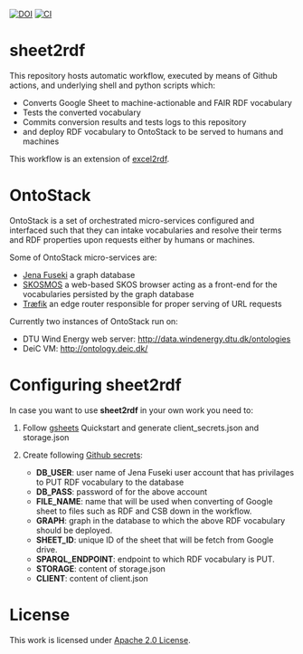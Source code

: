 [![DOI](https://zenodo.org/badge/327900313.svg)](https://zenodo.org/badge/latestdoi/327900313)
[![CI](https://github.com/niva83/sheet2rdf/workflows/Sheet2RDF/badge.svg)](https://github.com/niva83/sheet2rdf/actions?query=workflow%3ASheet2RDF)

# sheet2rdf

This repository hosts automatic workflow, executed by means of Github actions, and underlying shell and python scripts which:

- Converts Google Sheet to machine-actionable and FAIR RDF vocabulary
- Tests the converted vocabulary
- Commits conversion results and tests logs to this repository
- and deploy RDF vocabulary to OntoStack to be served to humans and machines

This workflow is an extension of [excel2rdf](https://github.com/fair-data-collective/excel2rdf-template).

# OntoStack

OntoStack is a set of orchestrated micro-services configured and interfaced such that they can intake vocabularies and resolve their terms and RDF properties upon requests either by humans or machines.

Some of OntoStack micro-services are:

- [Jena Fuseki](https://jena.apache.org/documentation/fuseki2/) a graph database
- [SKOSMOS](http://www.skosmos.org/) a web-based SKOS browser acting as a front-end for the vocabularies persisted by the graph database
- [Træfik](https://doc.traefik.io/traefik/) an edge router responsible for proper serving of URL requests

Currently two instances of OntoStack run on:

- DTU Wind Energy web server: http://data.windenergy.dtu.dk/ontologies
- DeiC VM: http://ontology.deic.dk/

# Configuring sheet2rdf

In case you want to use **sheet2rdf** in your own work you need to:

1. Follow [gsheets](https://pypi.org/project/gsheets/) Quickstart and generate client_secrets.json and storage.json

2. Create following [Github secrets](https://docs.github.com/en/free-pro-team@latest/actions/reference/encrypted-secrets):
   - **DB_USER**: user name of Jena Fuseki user account that has privilages to PUT RDF vocabulary to the database
   - **DB_PASS**: password of for the above account
   - **FILE_NAME**: name that will be used when converting of Google sheet to files such as RDF and CSB down in the workflow.
   - **GRAPH**: graph in the database to which the above RDF vocabulary should be deployed.
   - **SHEET_ID**: unique ID of the sheet that will be fetch from Google drive.
   - **SPARQL_ENDPOINT**: endpoint to which RDF vocabulary is PUT.
   - **STORAGE**: content of storage.json
   - **CLIENT**: content of client.json

# License

This work is licensed under [Apache 2.0 License](https://github.com/niva83/sheet2rdf/blob/main/License.md).
